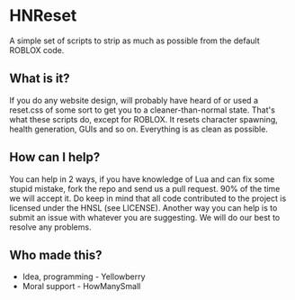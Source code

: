 # HNReset
A simple set of scripts to strip as much as possible from the default ROBLOX code.

## What is it?
If you do any website design, will probably have heard of or used a reset.css of some sort to get you to a cleaner-than-normal state. That's what these scripts do, except for ROBLOX. It resets character spawning, health generation, GUIs and so on. Everything is as clean as possible.

## How can I help?
You can help in 2 ways, if you have knowledge of Lua and can fix some stupid mistake, fork the repo and send us a pull request. 90% of the time we will accept it. Do keep in mind that all code contributed to the project is licensed under the HNSL (see LICENSE).
Another way you can help is to submit an issue with whatever you are suggesting. We will do our best to resolve any problems.

## Who made this?
* Idea, programming - Yellowberry
* Moral support - HowManySmall
